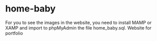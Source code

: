 # home-baby

For you to see the images in the website, you need to install MAMP or XAMP and import to phpMyAdmin the file home_baby.sql.
Website for portfolio
